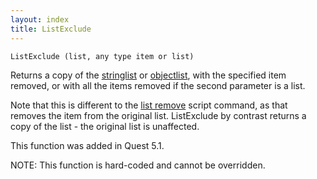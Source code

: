 ```yaml
---
layout: index
title: ListExclude
---
```


    ListExclude (list, any type item or list)

Returns a copy of the [stringlist](../types/stringlist.html) or [objectlist](../types/objectlist.html), with the specified item removed, or with all the items removed if the second parameter is a list.

Note that this is different to the [list remove](../scripts/list_remove.html) script command, as that removes the item from the original list. ListExclude by contrast returns a copy of the list - the original list is unaffected.

This function was added in Quest 5.1.

NOTE: This function is hard-coded and cannot be overridden.
